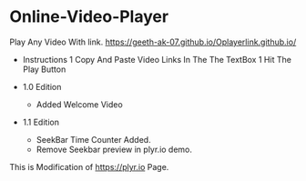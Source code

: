 # Online-Video-Player
Play Any Video With link.
    https://geeth-ak-07.github.io/Oplayerlink.github.io/

* Instructions
  1 Copy And Paste Video Links In The The TextBox
  1 Hit The Play Button


* 1.0 Edition
  * Added Welcome Video

* 1.1 Edition
  * SeekBar Time Counter Added.
  * Remove Seekbar preview in plyr.io demo.


This is Modification of https://plyr.io Page.
